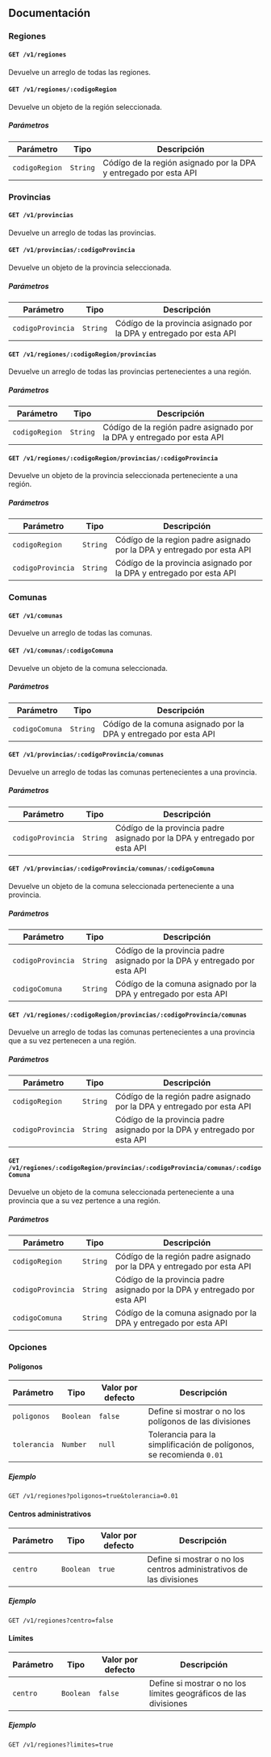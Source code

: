 
## Documentación

### Regiones

#### `GET /v1/regiones`

Devuelve un arreglo de todas las regiones.

#### `GET /v1/regiones/:codigoRegion`

Devuelve un objeto de la región seleccionada.

##### Parámetros

| Parámetro | Tipo | Descripción |
|--------|-----|-------------|
| `codigoRegion`  | `String` | Códígo de la región asignado por la DPA y entregado por esta API |

### Provincias

#### `GET /v1/provincias`

Devuelve un arreglo de todas las provincias.

#### `GET /v1/provincias/:codigoProvincia`

Devuelve un objeto de la provincia seleccionada.

##### Parámetros

| Parámetro | Tipo | Descripción |
|--------|-----|-------------|
| `codigoProvincia`  | `String` | Códígo de la provincia asignado por la DPA y entregado por esta API |

#### `GET /v1/regiones/:codigoRegion/provincias`

Devuelve un arreglo de todas las provincias pertenecientes a una región.

##### Parámetros

| Parámetro | Tipo | Descripción |
|--------|-----|-------------|
| `codigoRegion`  | `String` | Códígo de la región padre asignado por la DPA y entregado por esta API  |

#### `GET /v1/regiones/:codigoRegion/provincias/:codigoProvincia`

Devuelve un objeto de la provincia seleccionada perteneciente a una región.

##### Parámetros

| Parámetro | Tipo | Descripción |
|--------|-----|-------------|
| `codigoRegion`  | `String` | Códígo de la region padre asignado por la DPA y entregado por esta API  |
| `codigoProvincia`  | `String` | Códígo de la provincia asignado por la DPA y entregado por esta API |

### Comunas

#### `GET /v1/comunas`

Devuelve un arreglo de todas las comunas.

#### `GET /v1/comunas/:codigoComuna`

Devuelve un objeto de la comuna seleccionada.

##### Parámetros

| Parámetro | Tipo | Descripción |
|--------|-----|-------------|
| `codigoComuna`  | `String` | Códígo de la comuna asignado por la DPA y entregado por esta API |

#### `GET /v1/provincias/:codigoProvincia/comunas`

Devuelve un arreglo de todas las comunas pertenecientes a una provincia.

##### Parámetros

| Parámetro | Tipo | Descripción |
|--------|-----|-------------|
| `codigoProvincia`  | `String` | Códígo de la provincia padre asignado por la DPA y entregado por esta API  |

#### `GET /v1/provincias/:codigoProvincia/comunas/:codigoComuna`

Devuelve un objeto de la comuna seleccionada perteneciente a una provincia.

##### Parámetros

| Parámetro | Tipo | Descripción |
|--------|-----|-------------|
| `codigoProvincia`  | `String` | Códígo de la provincia padre asignado por la DPA y entregado por esta API  |
| `codigoComuna`  | `String` | Códígo de la comuna asignado por la DPA y entregado por esta API |

#### `GET /v1/regiones/:codigoRegion/provincias/:codigoProvincia/comunas`

Devuelve un arreglo de todas las comunas pertenecientes a una provincia que a su vez pertenecen a una región.

##### Parámetros

| Parámetro | Tipo | Descripción |
|--------|-----|-------------|
| `codigoRegion`  | `String` | Códígo de la región padre asignado por la DPA y entregado por esta API  |
| `codigoProvincia`  | `String` | Códígo de la provincia padre asignado por la DPA y entregado por esta API  |

#### `GET /v1/regiones/:codigoRegion/provincias/:codigoProvincia/comunas/:codigoComuna`

Devuelve un objeto de la comuna seleccionada perteneciente a una provincia que a su vez pertence a una región.

##### Parámetros

| Parámetro | Tipo | Descripción |
|--------|-----|-------------|
| `codigoRegion`  | `String` | Códígo de la región padre asignado por la DPA y entregado por esta API  |
| `codigoProvincia`  | `String` | Códígo de la provincia padre asignado por la DPA y entregado por esta API  |
| `codigoComuna`  | `String` | Códígo de la comuna asignado por la DPA y entregado por esta API |

### Opciones

#### Polígonos

| Parámetro | Tipo | Valor por defecto | Descripción |
|--------|-----|-------------|-------------|
| `poligonos`  | `Boolean` | `false` | Define si mostrar o no los polígonos de las divisiones |
| `tolerancia`  | `Number` | `null` | Tolerancia para la simplificación de polígonos, se recomienda `0.01` |

##### Ejemplo

`GET /v1/regiones?poligonos=true&tolerancia=0.01`

#### Centros administrativos

| Parámetro | Tipo | Valor por defecto | Descripción |
|--------|-----|-------------|-------------|
| `centro`  | `Boolean` | `true` | Define si mostrar o no los centros administrativos de las divisiones |

##### Ejemplo

`GET /v1/regiones?centro=false`

#### Límites

| Parámetro | Tipo | Valor por defecto | Descripción |
|--------|-----|-------------|-------------|
| `centro`  | `Boolean` | `false` | Define si mostrar o no los límites geográficos de las divisiones |

##### Ejemplo

`GET /v1/regiones?limites=true`

